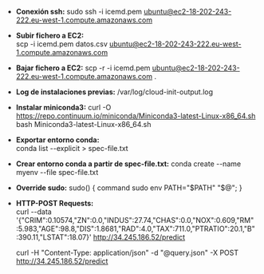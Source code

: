 
* **Conexión ssh:** 
	sudo ssh -i icemd.pem ubuntu@ec2-18-202-243-222.eu-west-1.compute.amazonaws.com

* **Subir fichero a EC2:**  
	scp -i icemd.pem datos.csv ubuntu@ec2-18-202-243-222.eu-west-1.compute.amazonaws.com
 
* **Bajar fichero a EC2:** 
	scp -r -i icemd.pem ubuntu@ec2-18-202-243-222.eu-west-1.compute.amazonaws.com . 

* **Log de instalaciones previas:** 
	/var/log/cloud-init-output.log 

* **Instalar miniconda3:** 
	curl -O https://repo.continuum.io/miniconda/Miniconda3-latest-Linux-x86_64.sh
	bash Miniconda3-latest-Linux-x86_64.sh

* **Exportar entorno conda:**  
	conda list --explicit > spec-file.txt

* **Crear entorno conda a partir de spec-file.txt:** 
	conda create --name myenv --file spec-file.txt

* **Override sudo:** 
	sudo() { command sudo env PATH="$PATH" "$@"; }

* **HTTP-POST Requests:**  
	curl --data '{"CRIM":0.10574,"ZN":0.0,"INDUS":27.74,"CHAS":0.0,"NOX":0.609,"RM":5.983,"AGE":98.8,"DIS":1.8681,"RAD":4.0,"TAX":711.0,"PTRATIO":20.1,"B":390.11,"LSTAT":18.07}' http://34.245.186.52/predict
	
	curl -H "Content-Type: application/json" -d "@query.json" -X POST http://34.245.186.52/predict


